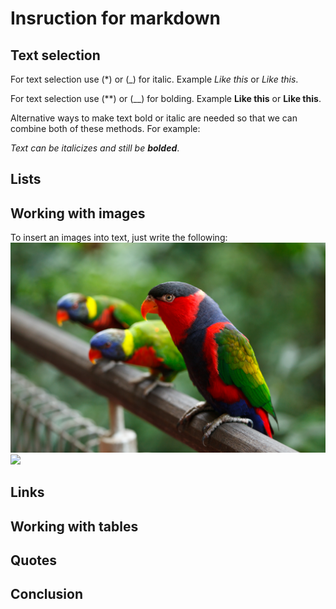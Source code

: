 # Insruction for markdown

## Text selection

For text selection use (*) or (_) for italic. Example *Like this* or _Like this_.

For text selection use (**) or (__) for bolding. Example **Like this** or __Like this__.

Alternative ways to make text bold or italic are needed so that we can combine both of these methods. For example:

_Text can be italicizes and still be **bolded**_.

## Lists

## Working with images 

To insert an images into text, just write the following: 
![Hi, this is parrot](Popugai.jpeg)
![](Tree.jpeg)  

## Links

## Working with tables

## Quotes

## Conclusion